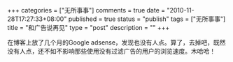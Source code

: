 +++
categories = ["无所事事"]
comments = true
date = "2010-11-28T17:27:33+08:00"
published = true
status = "publish"
tags = ["无所事事"]
title = "和广告说再见"
type = "post"
description = ""
+++


在博客上放了几个月的Google adsense，发现也没有人点。算了，去掉吧，既然没有人点，还不如不影响那些使用没有过滤广告的用户的浏览速度。木哈哈！
<!--more-->